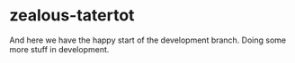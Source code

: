 # zealous-tatertot

And here we have the happy start of the development branch.
Doing some more stuff in development.
